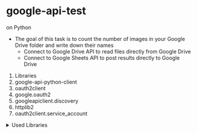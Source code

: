 # google-api-test
on Python

* The goal of this task is to count the number of images in your Google Drive folder and write down their names
  * Connect to Google Drive API to read files directly from Google Drive
  * Connect to Google Sheets API to post results directly to Google Drive
            
1. Libraries 
  1. google-api-python-client
  2. oauth2client
  3. google.oauth2 
  4. googleapiclient.discovery
  5. httplib2
  6. oauth2client.service_account

<details>
           <summary>Used Libraries</summary>
           <p>google-api-python-client - `pip install --upgrade google-api-python-client`</p>
           <p>oauth2client - `pip install oauth2client`</p>
           <p>google.oauth2 </p>
           <p>googleapiclient.discovery</p>
           <p>oauth2client</p>
           <p>httplib2</p>
           <p>oauth2client.service_account</p>
         </details>
         

